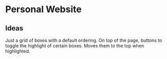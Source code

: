 # Personal Website

## Ideas

Just a grid of boxes with a default ordering. On top of the page, buttons to toggle the highlight of certain boxes. Moves them to the top when highlighted.